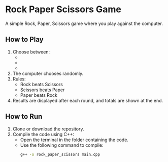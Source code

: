 # Rock Paper Scissors Game

A simple Rock, Paper, Scissors game where you play against the computer.

## How to Play
1. Choose between:
   - [1]: Rock
   - [2]: Paper
   - [3]: Scissors
2. The computer chooses randomly.
3. Rules:
   - Rock beats Scissors
   - Scissors beats Paper
   - Paper beats Rock
4. Results are displayed after each round, and totals are shown at the end.

## How to Run
1. Clone or download the repository.
2. Compile the code using C++:
   - Open the terminal in the folder containing the code.
   - Use the following command to compile:
     ```bash
     g++ -o rock_paper_scissors main.cpp


